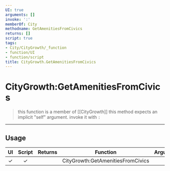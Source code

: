 ```yaml
---
UI: true
arguments: []
invoke: ':'
memberOf: City
methodname: GetAmenitiesFromCivics
returns: []
script: true
tags:
- City/CityGrowth/_function
- function/UI
- function/script
title: CityGrowth.GetAmenitiesFromCivics
---
```

# CityGrowth:GetAmenitiesFromCivics
> this function is a member of [[CityGrowth]]
> this method expects an implicit "self" argument. invoke it with `:`
-----
## Usage
|  UI | Script | Returns | Function | Arguments |
|:---:|:------:|-------:|:--------:|:---------|
|✓|✓||CityGrowth:GetAmenitiesFromCivics||
